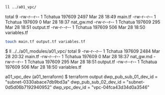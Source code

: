 
```bash 
ll ../a01_vpc/
``` 
total 9
-rw-r--r-- 1 Tchatua 197609 2497 Mar 28 18:49 main.tf
-rw-r--r-- 1 Tchatua 197609    0 Mar 28 18:37 nat_gw.md
-rw-r--r-- 1 Tchatua 197609  295 Mar 28 18:51 output.tf
-rw-r--r-- 1 Tchatua 197609  506 Mar 28 18:50 variables.tf

```bash
touch main.tf output.tf variables.tf
``` 

$ ll ../../a01_modules/a01_vpc/
total 9
-rw-r--r-- 1 Tchatua 197609 2484 Mar 28 20:32 main.tf
-rw-r--r-- 1 Tchatua 197609    0 Mar 28 18:37 nat_gw.md
-rw-r--r-- 1 Tchatua 197609  295 Mar 28 18:51 output.tf
-rw-r--r-- 1 Tchatua 197609  506 Mar 28 18:50 variables.tf


a01_vpc_dev (a01_terraform)
$ terraform output
dwp_pub_sub_01_dev_id = "subnet-0330abace7db9bd3a"
dwp_pub_sub_02_dev_id = "subnet-0d5d06b7192940952"
dwp_vpc_dev_id = "vpc-04fca43d34d0a3546"
